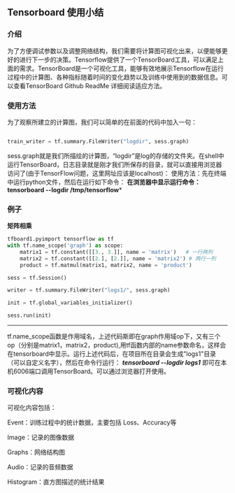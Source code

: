 
## Tensorboard 使用小结

### 介绍

为了方便调试参数以及调整网络结构，我们需要将计算图可视化出来，以便能够更好的进行下一步的决策。Tensorflow提供了一个TensorBoard工具，可以满足上面的需求。TensorBoard是一个可视化工具，能够有效地展示Tensorflow在运行过程中的计算图、各种指标随着时间的变化趋势以及训练中使用到的数据信息。可以查看TensorBoard Github ReadMe 详细阅读适应方法。

### 使用方法

为了观察所建立的计算图，我们可以简单的在前面的代码中加入一句：

```python

train_writer = tf.summary.FileWriter("logdir", sess.graph)
```



sess.graph就是我们所描绘的计算图，“logdir”是log的存储的文件夹。在shell中运行TensorBoard，日志目录就是刚才我们所保存的目录，就可以直接用浏览器访问了(由于TensorFlow问题，这里网址应该是localhost)：
使用方法：先在终端中运行python文件，然后在运行如下命令：
**在浏览器中显示运行命令：tensorboard --logdir /tmp/tensorflow***

### 例子

**矩阵相乘**

```python
tfboard1.pyimport tensorflow as tf
with tf.name_scope('graph') as scope:
    matrix1 = tf.constant([[3., 3.]], name = 'matrix')   # 一行两列
    matrix2 = tf.constant([[2.], [2.]], name = 'matrix2') # 两行一列
    product = tf.matmul(matrix1, matrix2, name = 'product')

sess = tf.Session()

writer = tf.summary.FileWriter("logs1/", sess.graph)

init = tf.global_variables_initializer()

sess.run(init)
```

****

tf.name_scope函数是作用域名，上述代码斯即在graph作用域op下，又有三个op（分别是matrix1，matrix2，product),用tf函数内部的name参数命名，这样会在tensorboard中显示。运行上述代码后，在项目所在目录会生成"logs1"目录（可以自定义名字），然后在命令行运行：
***tensorboard --logdir logs1***
即可在本机6006端口调用TensorBoard。可以通过浏览器打开使用。

### 可视化内容
可视化内容包括：

Event：训练过程中的统计数据，主要包括 Loss、Accuracy等

Image：记录的图像数据

Graphs：网络结构图

Audio：记录的音频数据

Histogram：直方图描述的统计结果




